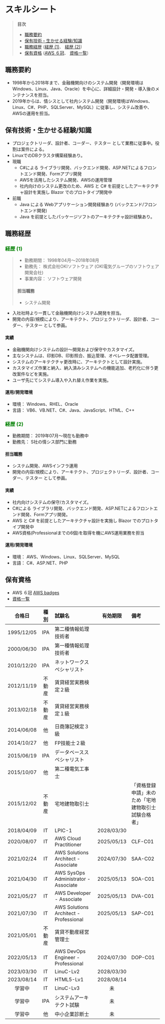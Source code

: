 # スキルシート

> **目次**
> - [職務要約](#職務要約)
> - [保有技術・生かせる経験/知識](#保有技術・生かせる経験/知識)
> - [職務経歴](#職務経歴) ([経歴 (1)](#経歴-(1))、 [経歴 (2)](#経歴-(2)))
> - [保有資格](#保有資格) ([AWS ６冠](https://www.credly.com/users/tomokuni-sekiya/badges)、  [資格一覧](https://1drv.ms/x/s!AhO5VeFzguBkgZVR9KpNu_DoO_I07w?e=JndUzP))


## 職務要約
- 1998年から2018年まで、金融機関向けのシステム開発（開発環境はWindows、Linux、Java、Oracle）を中心に、詳細設計・開発・導入後のメンテナンスを担当。
- 2019年からは、情シスとして社内システム開発（開発環境はWindows、Linux、C#、PHP、SQLServer、MySQL）に従事し、システム改善や、AWSの運用を担当。


## 保有技術・生かせる経験/知識
- プロジェクトリーダ、設計者、コーダー、テスター として業務に従事中。役割は案件による。
- LinuxでのDBクラスタ構築経験あり。
- 現職
  - C#による ライブラリ開発、バックエンド開発、ASP.NETによるフロントエンド開発、Formアプリ開発
  - AWSを活用したシステム開発、AWSの運用管理
  - 社内向けのシステム更改のため、AWS と C# を前提としたアーキテクチャ設計を実施し Blazor でのプロトタイプ開発中
- 前職
  - Java による Webアプリケーション開発経験あり (バックエンド/フロントエンド開発)
  - Java を前提としたパッケージソフトのアーキテクチャ設計経験あり。

## 職務経歴
### <span style="color: Green">経歴 (1)</span>
> - 勤務期間： 1998年04月～2018年08月
> - 勤務先： 株式会社OKIソフトウェア (OKI電気グループのソフトウェア開発会社)
> - 事業内容： ソフトウェア開発
> #### 担当職務
> - システム開発 
- 入社社時より一貫して金融機関向けシステム開発を担当。
- 開発の内容/規模により、アーキテクト、プロジェクトリーダ、設計者、コーダー、テスター として参画。 
#### 実績 
- 金融機関向けシステムの設計～開発および保守やカスタマイズ。
- 主なシステムは、印影DB、印影照合、振込管理、オペレータ配置管理。
- システムのアーキテクチャ更改時に、アーキテクトとして設計実施。
- カスタマイズ作業と納入、納入済みシステムへの機能追加、老朽化に伴う更改案件などを実施。 
- ユーザ先にてシステム導入や入れ替え作業を実施。 
#### 運用/開発環境 
- 環境： Windows、RHEL、Oracle 
- 言語： VB6、VB.NET、C#、Java、JavaScript、HTML、C++ 


### <font color="Green">経歴 (2)</font>
- 勤務期間： 2019年07月～現在も勤務中
- 勤務先： S社の情シス部門に勤務
#### 担当職務
- システム開発、AWSインフラ運用
- 開発の内容/規模により、アーキテクト、プロジェクトリーダ、設計者、コーダー、テスター として参画。 
#### 実績
- 社内向けシステムの保守/カスタマイズ。
- C#による ライブラリ開発、バックエンド開発、ASP.NETによるフロントエンド開発、Formアプリ開発。
- AWS と C# を前提としたアーキテクチャ設計を実施し Blazor でのプロトタイプ開発中
- AWS資格(Professionalまでの6個)を取得を機にAWS運用業務を担当
#### 運用/開発環境
- 環境： AWS、Windows、Linux、SQLServer、MySQL 
- 言語： C#、ASP.NET、PHP


## 保有資格
- AWS ６冠 [AWS badges](https://www.credly.com/users/tomokuni-sekiya/badges)
- [資格一覧](https://1drv.ms/x/s!AhO5VeFzguBkgZVR9KpNu_DoO_I07w?e=JndUzP)  

|合格日|種別|試験名|有効期限|備考|
|:--:|:--:|:--|:--:|:--|
|1995/12/05|IPA|第二種情報処理技術者|||
|2000/06/30|IPA|第一種情報処理技術者|||
|2010/12/20|IPA|ネットワークスペシャリスト||
|2012/11/19|不動産|賃貸経営実務検定２級|||
|2013/02/18|不動産|賃貸経営実務検定１級|||
|2014/06/08|他|日商簿記検定３級|||
|2014/10/27|他|FP技能士２級|||
|2015/06/19|IPA|データベーススペシャリスト|||
|2015/10/07|他|第二種電気工事士|||
|2015/12/02|不動産|宅地建物取引士||「資格登録申請」未のため「宅地建物取引士試験合格者」|
|2018/04/09|IT|LPIC-1|2028/03/30||
|2020/08/07|IT|AWS Cloud Practitioner|2025/05/13|CLF-C01|
|2021/02/24|IT|AWS Solutions Architect - Associate|2024/07/30|SAA-C02|
|2021/04/30|IT|AWS SysOps Administrator - Associate|2025/05/13|SOA-C01|
|2021/05/27|IT|AWS Developer - Associate|2025/05/13|DVA-C01|
|2021/07/30|IT|AWS Solutions Architect - Professional|2025/05/13|SAP-C01|
|2021/05/01|不動産|賃貸不動産経営管理士||
|2022/05/13|IT|AWS DevOps Engineer - Professional|2024/07/30|DOP-C01|
|2023/03/30|IT|LinuC-Lv2|2028/03/30||
|2023/08/14|IT|HTML5-Lv1|2028/08/14||
|学習中|IT|LinuC-Lv3|未||
|学習中|IPA|システムアーキテクト試験|未||
|学習中|他|中小企業診断士|未||

